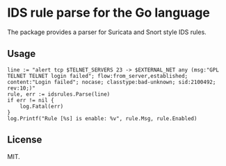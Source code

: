 # IDS rule parse for the Go language

The package provides a parser for Suricata and Snort style IDS rules.

## Usage

    line := "alert tcp $TELNET_SERVERS 23 -> $EXTERNAL_NET any (msg:"GPL TELNET TELNET login failed"; flow:from_server,established; content:"Login failed"; nocase; classtype:bad-unknown; sid:2100492; rev:10;)"
    rule, err := idsrules.Parse(line)
    if err != nil {
        log.Fatal(err)
    }
    log.Printf("Rule [%s] is enable: %v", rule.Msg, rule.Enabled)

## License

MIT.
